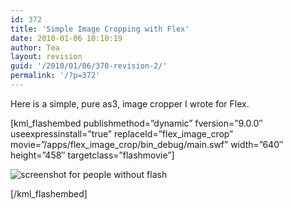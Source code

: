 ```yaml
---
id: 372
title: 'Simple Image Cropping with Flex'
date: 2010-01-06 10:10:19
author: Tea
layout: revision
guid: '/2010/01/06/370-revision-2/'
permalink: '/?p=372'
---
```


Here is a simple, pure as3, image cropper I wrote for Flex.

\[kml\_flashembed publishmethod=”dynamic” fversion=”9.0.0″ useexpressinstall=”true” replaceId=”flex\_image\_crop” movie=”/apps/flex\_image\_crop/bin\_debug/main.swf” width=”640″ height=”458″ targetclass=”flashmovie”\]

![screenshot for people without flash](/apps/flex_image_crop/flex_image_crop_20100106.jpg)

\[/kml\_flashembed\]